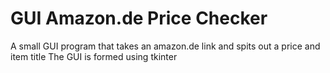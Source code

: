 # GUI Amazon.de Price Checker
A small GUI program that takes an amazon.de link and spits out a price and item title
The GUI is formed using tkinter
